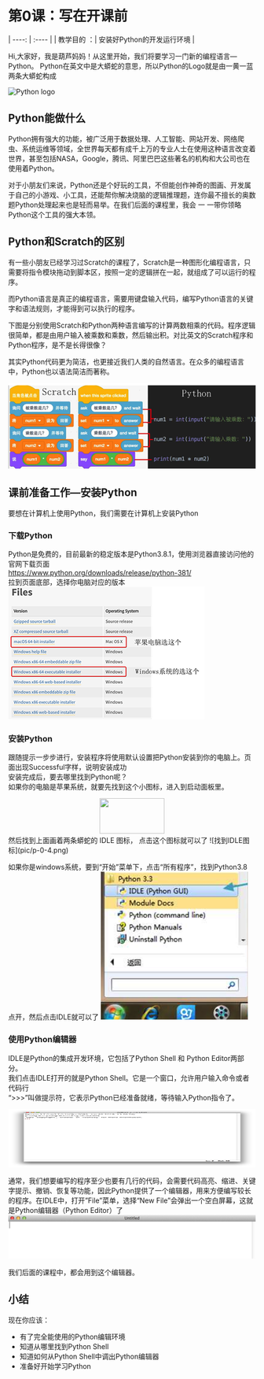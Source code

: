 # 第0课：写在开课前

| ----: | :---- |
| 教学目的 ：| 安装好Python的开发运行环境 |

Hi,大家好，我是葫芦妈妈！从这里开始，我们将要学习一门新的编程语言—Python。
Python在英文中是大蟒蛇的意思，所以Python的Logo就是由一黄一蓝两条大蟒蛇构成

![Python logo](https://www.python.org/static/community_logos/python-logo.png)

## Python能做什么
Python拥有强大的功能，被广泛用于数据处理、人工智能、网站开发、网络爬虫、系统运维等领域，全世界每天都有成千上万的专业人士在使用这种语言改变着世界，甚至包括NASA，Google，腾讯、阿里巴巴这些著名的机构和大公司也在使用着Python。

对于小朋友们来说，Python还是个好玩的工具，不但能创作神奇的图画、开发属于自己的小游戏、小工具，还能帮你解决烧脑的逻辑推理题，连你最不擅长的奥数题Python处理起来也是轻而易举。在我们后面的课程里，我会 一 一带你领略Python这个工具的强大本领。

## Python和Scratch的区别
有一些小朋友已经学习过Scratch的课程了，Scratch是一种图形化编程语言，只需要将指令模块拖动到脚本区，按照一定的逻辑拼在一起，就组成了可以运行的程序。

而Python语言是真正的编程语言，需要用键盘输入代码，编写Python语言的关键字和语法规则，才能得到可以执行的程序。

下图是分别使用Scratch和Python两种语言编写的计算两数相乘的代码。程序逻辑很简单，都是由用户输入被乘数和乘数，然后输出积。对比英文的Scratch程序和Python程序，是不是长得很像？

其实Python代码更为简洁，也更接近我们人类的自然语言。在众多的编程语言中，Python也以语法简洁而著称。 

![Python PK Scratch](pic/p-0-1.png)



## 课前准备工作—安装Python
要想在计算机上使用Python，我们需要在计算机上安装Python   

### 下载Python
Python是免费的，目前最新的稳定版本是Python3.8.1，使用浏览器直接访问他的官网下载页面    
<https://www.python.org/downloads/release/python-381/>    
拉到页面底部，选择你电脑对应的版本    
![选择对应版本](pic/p-0-2.png)   

### 安装Python
跟随提示一步步进行，安装程序将使用默认设置把Python安装到你的电脑上。页面出现Successful字样，说明安装成功     
安装完成后，要去哪里找到Python呢？   
如果你的电脑是苹果系统，就要先找到这个小图标，进入到启动面板里。    
<div align="center">
<img src="pic/p-0-3.png" width="132" height="72" />
</div>  
然后找到上面画着两条蟒蛇的 IDLE 图标， 点击这个图标就可以了    
![找到IDLE图标](pic/p-0-4.png) 

如果你是windows系统，要到“开始”菜单下，点击“所有程序”，找到Python3.8 点开，然后点击IDLE就可以了
![windows下的路径](pic/p-0-5.png) 

### 使用Python编辑器
IDLE是Python的集成开发环境，它包括了Python Shell 和 Python Editor两部分。   
我们点击IDLE打开的就是Python Shell。它是一个窗口，允许用户输入命令或者代码行   
“>>>”叫做提示符，它表示Python已经准备就绪，等待输入Python指令了。   
<div align="center">
<img src="pic/p-0-6.png" width="574" height="118" />
</div> 

通常，我们想要编写的程序至少也要有几行的代码，会需要代码高亮、缩进、关键字提示、撤销、恢复等功能，因此Python提供了一个编辑器，用来方便编写较长的程序。在IDLE中，打开”File”菜单，选择“New File”会弹出一个空白屏幕，这就是Python编辑器（Python Editor）了   
![打开编辑器](pic/p-0-7.png) 

我们后面的课程中，都会用到这个编辑器。   


## 小结

现在你应该：   
* 有了完全能使用的Python编辑环境    
* 知道从哪里找到Python Shell    
* 知道如何从Python Shell中调出Python编辑器   
* 准备好开始学习Python   
